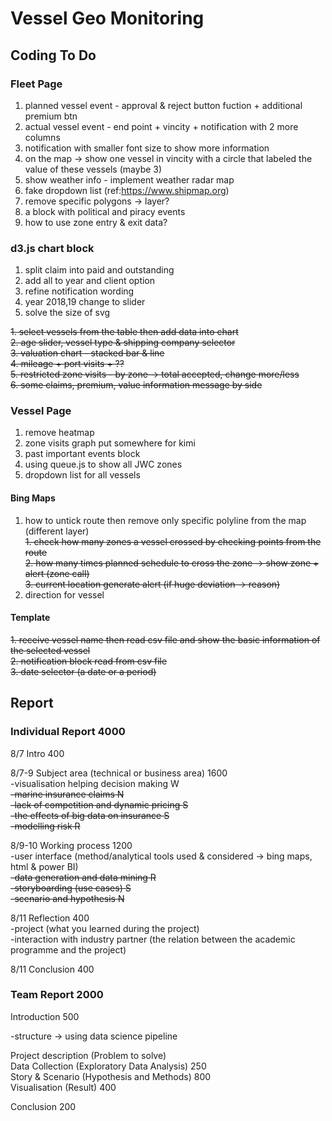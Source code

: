 # Vessel Geo Monitoring

## Coding To Do

### Fleet Page  

1. planned vessel event - approval & reject button fuction + additional premium btn  
2. actual vessel event - end point + vincity + notification with 2 more columns  
3. notification with smaller font size to show more information  
4. on the map -> show one vessel in vincity with a circle that labeled the value of these vessels (maybe 3)  
5. show weather info - implement weather radar map  
6. fake dropdown list (ref:https://www.shipmap.org)  
7. remove specific polygons -> layer?  
8. a block with political and piracy events  
9. how to use zone entry & exit data?  

### d3.js chart block

1. split claim into paid and outstanding  
2. add all to year and client option  
3. refine notification wording  
4. year 2018,19 change to slider  
5. solve the size of svg  
  
~~1. select vessels from the table then add data into chart~~  
~~2. age slider, vessel type & shipping company selector~~  
~~3. valuation chart - stacked bar & line~~  
~~4. mileage + port visits + ??~~  
~~5. restricted zone visits - by zone -> total accepted, change more/less~~  
~~6. some claims, premium, value information message by side~~  

### Vessel Page

1. remove heatmap
1. zone visits graph put somewhere for kimi  
2. past important events block  
3. using queue.js to show all JWC zones  
4. dropdown list for all vessels  

#### Bing Maps  

1. how to untick route then remove only specific polyline from the map (different layer)    
~~1. check how many zones a vessel crossed by checking points from the route~~  
~~2. how many times planned schedule to cross the zone -> show zone + alert (zone call)~~  
~~3. current location generate alert (if huge deviation -> reason)~~  
2. direction for vessel  

#### Template  

~~1. receive vessel name then read csv file and show the basic information of the selected vessel~~  
~~2. notification block read from csv file~~  
~~3. date selector (a date or a period)~~  

## Report

### Individual Report 4000

8/7 Intro 400  

8/7-9 Subject area (technical or business area) 1600  
  -visualisation helping decision making W   
  ~~-marine insurance claims N~~  
  ~~-lack of competition and dynamic pricing S~~  
  ~~-the effects of big data on insurance S~~  
  ~~-modelling risk R~~  
  
8/9-10 Working process 1200  
  -user interface (method/analytical tools used & considered -> bing maps, html & power BI)  
  ~~-data generation and data mining R~~  
  ~~-storyboarding (use cases) S~~  
  ~~-scenario and hypothesis N~~  
  
8/11 Reflection 400  
  -project (what you learned during the project)  
  -interaction with industry partner (the relation between the academic programme and the project)  

8/11 Conclusion 400  

### Team Report 2000

Introduction 500  

-structure -> using data science pipeline  

Project description (Problem to solve)  
Data Collection (Exploratory Data Analysis) 250   
Story & Scenario (Hypothesis and Methods) 800  
Visualisation (Result) 400  

Conclusion 200  
